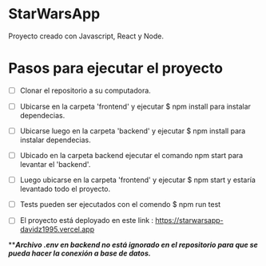 # StarWarsApp
Proyecto creado con Javascript, React y Node.

# Pasos para ejecutar el proyecto

- [ ] Clonar el repositorio a su computadora.
- [ ] Ubicarse en la carpeta 'frontend' y ejecutar $ npm install para instalar dependecias.
- [ ] Ubicarse luego en la carpeta 'backend' y ejecutar $ npm install para instalar dependecias.
- [ ] Ubicado en la carpeta backend ejecutar el comando npm start para levantar el 'backend'.
- [ ] Luego ubicarse en la carpeta 'frontend' y ejecutar $ npm start y estaría levantado todo el proyecto.

- [ ] Tests pueden ser ejecutados con el comendo $ npm run test
- [ ] El proyecto está deployado en este link : https://starwarsapp-davidz1995.vercel.app

*****Archivo .env en backend no está ignorado en el repositorio para que se pueda hacer la conexión a base de datos.***
